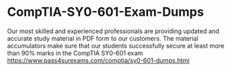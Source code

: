 # CompTIA-SY0-601-Exam-Dumps
Our most skilled and experienced professionals are providing updated and accurate study material in PDF form to our customers. The material accumulators make sure that our students successfully secure at least more than 90% marks in the CompTIA SY0-601 exam  https://www.pass4surexams.com/comptia/sy0-601-dumps.html
